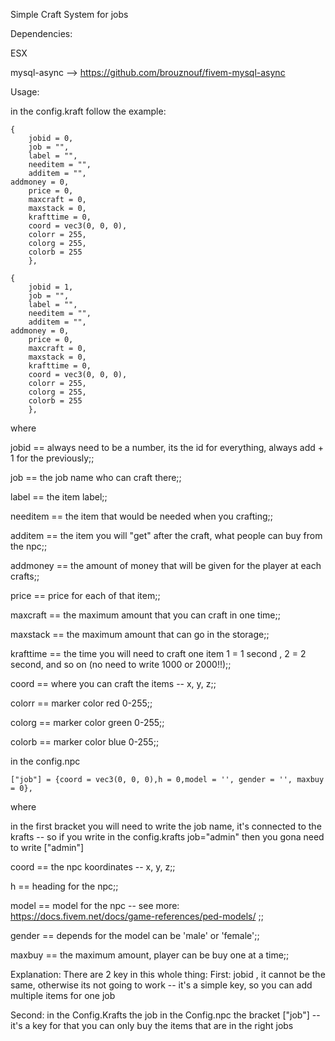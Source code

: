Simple Craft System for jobs

Dependencies:

ESX

mysql-async --> https://github.com/brouznouf/fivem-mysql-async

Usage:

in the config.kraft follow the example:

	{
    	jobid = 0,
        job = "",
        label = "",
        needitem = "",
        additem = "",
	addmoney = 0,
        price = 0,
        maxcraft = 0,
        maxstack = 0,
        krafttime = 0,
        coord = vec3(0, 0, 0),
        colorr = 255,
        colorg = 255,
        colorb = 255
    	},

	{
    	jobid = 1,
        job = "",
        label = "",
        needitem = "",
        additem = "",
	addmoney = 0,
        price = 0,
        maxcraft = 0,
        maxstack = 0,
        krafttime = 0,
        coord = vec3(0, 0, 0),
        colorr = 255,
        colorg = 255,
        colorb = 255
    	},


where

jobid		== always need to be a number, its the id for everything, always add + 1 for the previously;;	

job		== the job name who can craft there;;	

label		== the item label;;	

needitem 	== the item that would be needed when you crafting;;	

additem		== the item you will "get" after the craft, what people can buy from the npc;;	

addmoney	== the amount of money that will be given for the player at each crafts;;	

price		== price for each of that item;;	

maxcraft	== the maximum amount that you can craft in one time;;	

maxstack	== the maximum amount that can go in the storage;;	

krafttime	== the time you will need to craft one item 1 = 1 second , 2 = 2 second, and so on (no need to write 1000 or 2000!!);;	

coord		== where you can craft the items -- x, y, z;;	

colorr		== marker color red  0-255;;	

colorg		== marker color green 0-255;;	

colorb		== marker color blue  0-255;;	



in the config.npc

	["job"] = {coord = vec3(0, 0, 0),h = 0,model = '', gender = '', maxbuy = 0},
where


in the first bracket you will need to write the job name, it's connected to the krafts -- so if you write in the config.krafts job="admin" then you gona need to write ["admin"]

coord		== the npc koordinates -- x, y, z;;	

h		== heading for the npc;;	

model		== model for the npc -- see more: https://docs.fivem.net/docs/game-references/ped-models/  ;;	

gender		== depends for the model can be 'male'  or  'female';;	

maxbuy		== the maximum amount, player can be buy one at a time;;	


Explanation:
	There are 2 key in this whole thing:
First: jobid , it cannot be the same, otherwise its not going to work -- it's a simple key, so you can add multiple items for one job

Second: in the Config.Krafts the job in the Config.npc the bracket ["job"] -- it's a key for that you can only buy the items that are in the right jobs
